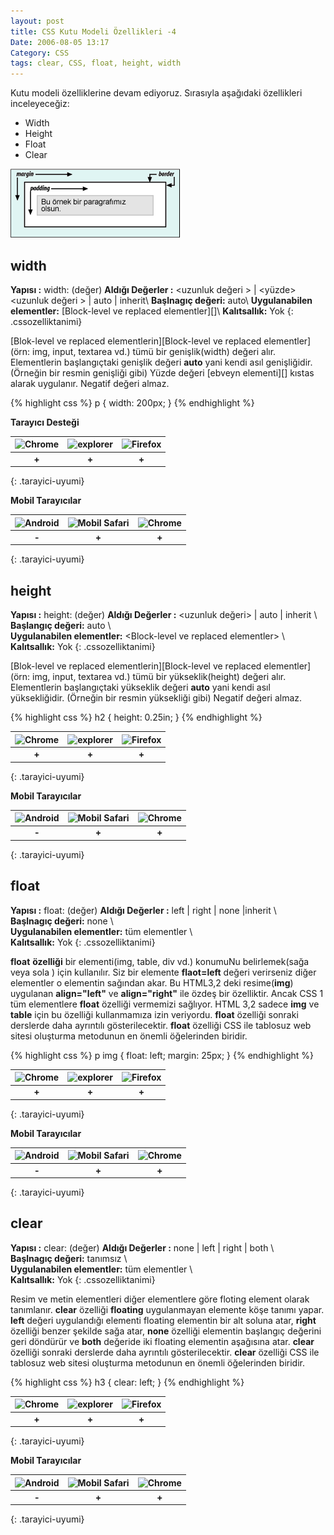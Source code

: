 ```yaml
---
layout: post
title: CSS Kutu Modeli Özellikleri -4
Date: 2006-08-05 13:17
Category: CSS
tags: clear, CSS, float, height, width
---
```


Kutu modeli özelliklerine devam ediyoruz. Sırasıyla aşağıdaki
özellikleri inceleyeceğiz:

-   Width
-   Height
-   Float
-   Clear

![Kutu Modeli][]

## width

**Yapısı :** width: (değer)
**Aldığı Değerler :** &lt;uzunluk değeri &gt; | &lt;yüzde&gt; &lt;uzunluk değeri &gt; | auto | inherit\\ 
**Başlnagıç değeri:** auto\\ 
**Uygulanabilen elementler:** [Block-level ve replaced elementler][]\\ 
**Kalıtsallık:** Yok
{: .cssozelliktanimi}

[Blok-level ve replaced elementlerin][Block-level ve replaced elementler](örn: img, input, textarea vd.) tümü bir genişlik(width)
değeri alır. Elementlerin başlangıçtaki genişlik değeri **auto** yani
kendi asıl genişliğidir. (Örneğin bir resmin genişliği gibi) Yüzde
değeri [ebveyn elementi][] kıstas alarak uygulanır. Negatif değeri
almaz.

{% highlight css %}
p {
 width: 200px;
}
{% endhighlight %}

**Tarayıcı Desteği**

|![Chrome][chrome]|![explorer][explorer]|![Firefox][firefox]|
|:-----------------:|:---------------:|:-------------------:|
|**+**|**+**|**+**|
{: .tarayici-uyumi}

**Mobil Tarayıcılar**

|![Android][android] | ![Mobil Safari][msafari] | ![Chrome][chrome] |
|:------------------------:|:----------------------:|:-------------------:|
|**-**|**+**|**+**|
{: .tarayici-uyumi}

## height

**Yapısı :** height: (değer)
**Aldığı Değerler :** &lt;uzunluk değeri&gt; | auto | inherit \\  
**Başlangıç değeri:** auto \\  
**Uygulanabilen elementler:** &lt;Block-level ve replaced elementler&gt; \\  
**Kalıtsallık:** Yok
{: .cssozelliktanimi}

[Blok-level ve replaced elementlerin][Block-level ve replaced elementler](örn: img, input, textarea vd.) tümü bir yükseklik(height)
değeri alır. Elementlerin başlangıçtaki yükseklik değeri **auto** yani
kendi asıl yüksekliğidir. (Örneğin bir resmin yüksekliği gibi) Negatif
değeri almaz.

{% highlight css %}
h2 {
 height: 0.25in;
}
{% endhighlight %}

|![Chrome][chrome]|![explorer][explorer]|![Firefox][firefox]|
|:-----------------:|:---------------:|:-------------------:|
|**+**|**+**|**+**|
{: .tarayici-uyumi}

**Mobil Tarayıcılar**

|![Android][android] | ![Mobil Safari][msafari] | ![Chrome][chrome] |
|:------------------------:|:----------------------:|:-------------------:|
|**-**|**+**|**+**|
{: .tarayici-uyumi}

## float

**Yapısı :** float: (değer)
**Aldığı Değerler :** left | right | none |inherit \\   
**Başlnagıç değeri:** none \\  
**Uygulanabilen elementler:** tüm elementler \\  
**Kalıtsallık:** Yok
{: .cssozelliktanimi}

**float** **özelliği** bir elementi(img, table, div vd.) konumuNu
belirlemek(sağa veya sola ) için kullanılır. Siz bir elemente
**flaot=left** değeri verirseniz diğer elementler o elementin sağından
akar. Bu HTML3,2 deki resime(**img**) uygulanan **align="left"** ve
**align="right"** ile özdeş bir özelliktir. Ancak CSS 1 tüm elementlere
**float** özelliği vermemizi sağlıyor. HTML 3,2 sadece **img** ve
**table** için bu özelliği kullanmamıza izin veriyordu. **float**
özelliği sonraki derslerde daha ayrıntılı gösterilecektir. **float**
özelliği CSS ile tablosuz web sitesi oluşturma metodunun en önemli
öğelerinden biridir.

{% highlight css %}
p img {
 float: left;
 margin: 25px;
}
{% endhighlight %}

|![Chrome][chrome]|![explorer][explorer]|![Firefox][firefox]|
|:-----------------:|:---------------:|:-------------------:|
|**+**|**+**|**+**|
{: .tarayici-uyumi}

**Mobil Tarayıcılar**

|![Android][android] | ![Mobil Safari][msafari] | ![Chrome][chrome] |
|:------------------------:|:----------------------:|:-------------------:|
|**-**|**+**|**+**|
{: .tarayici-uyumi}

## clear

**Yapısı :** clear: (değer)
**Aldığı Değerler :** none | left | right | both \\  
**Başlnagıç değeri:** tanımsız \\  
**Uygulanabilen elementler:** tüm elementler \\  
**Kalıtsallık:** Yok
{: .cssozelliktanimi}

Resim ve metin elementleri diğer elementlere göre floting element olarak
tanımlanır. **clear** özelliği **floating** uygulanmayan elemente köşe
tanımı yapar. **left** değeri uygulandığı elementi floating elementin
bir alt soluna atar, **right** özelliği benzer şekilde sağa atar,
**none** özelliği elementin başlangıç değerini geri döndürür ve **both**
değeride iki floating elementin aşağısına atar. **clear** özelliği
sonraki derslerde daha ayrıntılı gösterilecektir. **clear** özelliği CSS
ile tablosuz web sitesi oluşturma metodunun en önemli öğelerinden
biridir.

{% highlight css %}
h3 {
 clear: left;
}
{% endhighlight %}

|![Chrome][chrome]|![explorer][explorer]|![Firefox][firefox]|
|:-----------------:|:---------------:|:-------------------:|
|**+**|**+**|**+**|
{: .tarayici-uyumi}

**Mobil Tarayıcılar**

|![Android][android] | ![Mobil Safari][msafari] | ![Chrome][chrome] |
|:------------------------:|:----------------------:|:-------------------:|
|**-**|**+**|**+**|
{: .tarayici-uyumi}

  [Kutu Modeli]: /images/basit_boxmodel.gif
  [firefox]: http://fatihhayrioglu.com//images/ff.png
  [chrome]: http://fatihhayrioglu.com//images/ch.png
  [explorer]: http://fatihhayrioglu.com//images/ie.png
  [msafari]:http://fatihhayrioglu.com//images/sm.png
  [android]:http://fatihhayrioglu.com//images/an.png